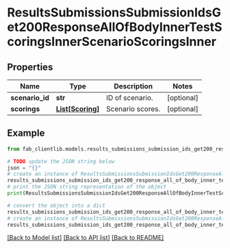 # ResultsSubmissionsSubmissionIdsGet200ResponseAllOfBodyInnerTestScoringsInnerScenarioScoringsInner


## Properties

Name | Type | Description | Notes
------------ | ------------- | ------------- | -------------
**scenario_id** | **str** | ID of scenario. | [optional] 
**scorings** | [**List[Scoring]**](Scoring.md) | Scenario scores. | [optional] 

## Example

```python
from fab_clientlib.models.results_submissions_submission_ids_get200_response_all_of_body_inner_test_scorings_inner_scenario_scorings_inner import ResultsSubmissionsSubmissionIdsGet200ResponseAllOfBodyInnerTestScoringsInnerScenarioScoringsInner

# TODO update the JSON string below
json = "{}"
# create an instance of ResultsSubmissionsSubmissionIdsGet200ResponseAllOfBodyInnerTestScoringsInnerScenarioScoringsInner from a JSON string
results_submissions_submission_ids_get200_response_all_of_body_inner_test_scorings_inner_scenario_scorings_inner_instance = ResultsSubmissionsSubmissionIdsGet200ResponseAllOfBodyInnerTestScoringsInnerScenarioScoringsInner.from_json(json)
# print the JSON string representation of the object
print(ResultsSubmissionsSubmissionIdsGet200ResponseAllOfBodyInnerTestScoringsInnerScenarioScoringsInner.to_json())

# convert the object into a dict
results_submissions_submission_ids_get200_response_all_of_body_inner_test_scorings_inner_scenario_scorings_inner_dict = results_submissions_submission_ids_get200_response_all_of_body_inner_test_scorings_inner_scenario_scorings_inner_instance.to_dict()
# create an instance of ResultsSubmissionsSubmissionIdsGet200ResponseAllOfBodyInnerTestScoringsInnerScenarioScoringsInner from a dict
results_submissions_submission_ids_get200_response_all_of_body_inner_test_scorings_inner_scenario_scorings_inner_from_dict = ResultsSubmissionsSubmissionIdsGet200ResponseAllOfBodyInnerTestScoringsInnerScenarioScoringsInner.from_dict(results_submissions_submission_ids_get200_response_all_of_body_inner_test_scorings_inner_scenario_scorings_inner_dict)
```
[[Back to Model list]](../README.md#documentation-for-models) [[Back to API list]](../README.md#documentation-for-api-endpoints) [[Back to README]](../README.md)


